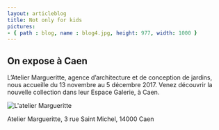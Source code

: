 ```yaml
---
layout: articleblog
title: Not only for kids
pictures:
- { path : blog, name : blog4.jpg, height: 977, width: 1000 }
---
```

## On expose à Caen
L’Atelier Margueritte, agence d’architecture et de conception de jardins, nous accueille du 13 novembre au 5 décembre 2017. Venez découvrir la nouvelle collection dans leur Espace Galerie, à Caen.

![L'atelier Margueritte](/blog/ateliermargueritte-NB-1-768x208.jpg)

Atelier Margueritte,
3 rue Saint Michel, 14000 Caen

